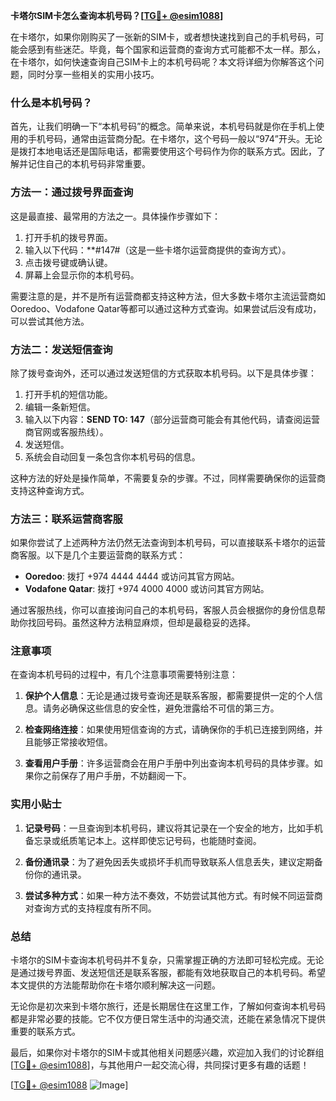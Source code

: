 **卡塔尔SIM卡怎么查询本机号码？[[TG💪+ @esim1088](https://t.me/s/esim1088)]**

在卡塔尔，如果你刚购买了一张新的SIM卡，或者想快速找到自己的手机号码，可能会感到有些迷茫。毕竟，每个国家和运营商的查询方式可能都不太一样。那么，在卡塔尔，如何快速查询自己SIM卡上的本机号码呢？本文将详细为你解答这个问题，同时分享一些相关的实用小技巧。

### 什么是本机号码？

首先，让我们明确一下“本机号码”的概念。简单来说，本机号码就是你在手机上使用的手机号码，通常由运营商分配。在卡塔尔，这个号码一般以“974”开头。无论是拨打本地电话还是国际电话，都需要使用这个号码作为你的联系方式。因此，了解并记住自己的本机号码非常重要。

### 方法一：通过拨号界面查询

这是最直接、最常用的方法之一。具体操作步骤如下：

1. 打开手机的拨号界面。
2. 输入以下代码：**#147#（这是一些卡塔尔运营商提供的查询方式）。
3. 点击拨号键或确认键。
4. 屏幕上会显示你的本机号码。

需要注意的是，并不是所有运营商都支持这种方法，但大多数卡塔尔主流运营商如Ooredoo、Vodafone Qatar等都可以通过这种方式查询。如果尝试后没有成功，可以尝试其他方法。

### 方法二：发送短信查询

除了拨号查询外，还可以通过发送短信的方式获取本机号码。以下是具体步骤：

1. 打开手机的短信功能。
2. 编辑一条新短信。
3. 输入以下内容：**SEND TO: 147**（部分运营商可能会有其他代码，请查阅运营商官网或客服热线）。
4. 发送短信。
5. 系统会自动回复一条包含你本机号码的信息。

这种方法的好处是操作简单，不需要复杂的步骤。不过，同样需要确保你的运营商支持这种查询方式。

### 方法三：联系运营商客服

如果你尝试了上述两种方法仍然无法查询到本机号码，可以直接联系卡塔尔的运营商客服。以下是几个主要运营商的联系方式：

- **Ooredoo**: 拨打 +974 4444 4444 或访问其官方网站。
- **Vodafone Qatar**: 拨打 +974 4000 4000 或访问其官方网站。

通过客服热线，你可以直接询问自己的本机号码，客服人员会根据你的身份信息帮助你找回号码。虽然这种方法稍显麻烦，但却是最稳妥的选择。

### 注意事项

在查询本机号码的过程中，有几个注意事项需要特别注意：

1. **保护个人信息**：无论是通过拨号查询还是联系客服，都需要提供一定的个人信息。请务必确保这些信息的安全性，避免泄露给不可信的第三方。
   
2. **检查网络连接**：如果使用短信查询的方式，请确保你的手机已连接到网络，并且能够正常接收短信。

3. **查看用户手册**：许多运营商会在用户手册中列出查询本机号码的具体步骤。如果你之前保存了用户手册，不妨翻阅一下。

### 实用小贴士

1. **记录号码**：一旦查询到本机号码，建议将其记录在一个安全的地方，比如手机备忘录或纸质笔记本上。这样即使忘记号码，也能随时查阅。
   
2. **备份通讯录**：为了避免因丢失或损坏手机而导致联系人信息丢失，建议定期备份你的通讯录。

3. **尝试多种方式**：如果一种方法不奏效，不妨尝试其他方式。有时候不同运营商对查询方式的支持程度有所不同。

### 总结

卡塔尔的SIM卡查询本机号码并不复杂，只需掌握正确的方法即可轻松完成。无论是通过拨号界面、发送短信还是联系客服，都能有效地获取自己的本机号码。希望本文提供的方法能帮助你在卡塔尔顺利解决这一问题。

无论你是初次来到卡塔尔旅行，还是长期居住在这里工作，了解如何查询本机号码都是非常必要的技能。它不仅方便日常生活中的沟通交流，还能在紧急情况下提供重要的联系方式。

最后，如果你对卡塔尔的SIM卡或其他相关问题感兴趣，欢迎加入我们的讨论群组[[TG💪+ @esim1088](https://t.me/s/esim1088)]，与其他用户一起交流心得，共同探讨更多有趣的话题！

[[TG💪+ @esim1088](https://t.me/s/esim1088) ![Image](https://i.postimg.cc/4NQfJmqS/Snipaste-2025-05-13-00-14-12.png)]